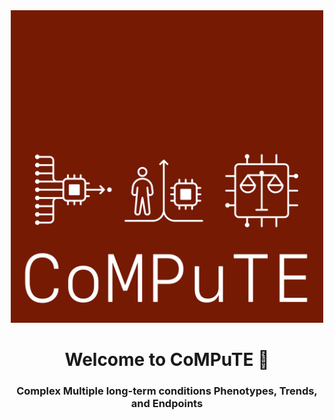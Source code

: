 <div align="center">
<img src="https://github.com/CoMPuTEprogramme/.github/blob/628c57a3a2734779905731779515c072b6093cee/profile/CoMPuTE%20Logo.jpg" width="500" height="500"/>
</div>

<p> </p>

<div align="center">
  <h1 style="text-align: center;">Welcome to CoMPuTE 👋</h1>
  <h3 style="text-align: center;">Complex Multiple long-term conditions Phenotypes, Trends, and Endpoints</h3>
</div>



<!--

**Here are some ideas to get you started:**

🙋‍♀️ A short introduction - what is your organization all about?
🌈 Contribution guidelines - how can the community get involved?
👩‍💻 Useful resources - where can the community find your docs? Is there anything else the community should know?
🍿 Fun facts - what does your team eat for breakfast?
🧙 Remember, you can do mighty things with the power of [Markdown](https://docs.github.com/github/writing-on-github/getting-started-with-writing-and-formatting-on-github/basic-writing-and-formatting-syntax)
-->
